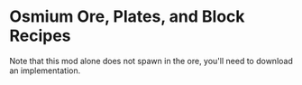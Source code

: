 ﻿# Osmium Ore, Plates, and Block Recipes
Note that this mod alone does not spawn in the ore, you'll need to download an implementation.
